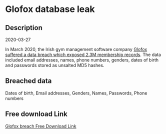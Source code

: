 # Glofox database leak

## Description

2020-03-27

In March 2020, the Irish gym management software company <a href="https://www.irishtimes.com/business/technology/irish-start-up-glofox-investigates-possible-data-breach-1.4414837" target="_blank" rel="noopener">Glofox suffered a data breach which exposed 2.3M membership records</a>. The data included email addresses, names, phone numbers, genders, dates of birth and passwords stored as unsalted MD5 hashes.

## Breached data

Dates of birth, Email addresses, Genders, Names, Passwords, Phone numbers

## Free download Link

[Glofox breach Free Download Link](https://link-to.net/1229997/921.4666259134217/dynamic/?r=aHR0cHM6Ly93d3cubWVkaWFmaXJlLmNvbS92aWV3LzlpMG8yYXZJcUx0UTZrby9nbG9mb3guY29tL2ZpbGU=)